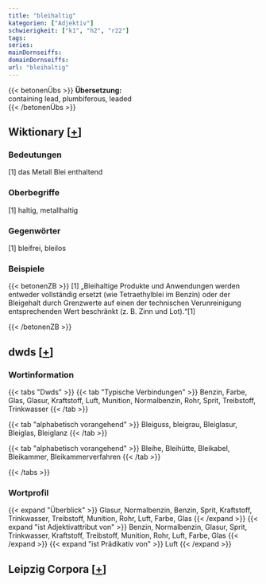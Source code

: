 ```yaml
---
title: "bleihaltig"
kategorien: ["Adjektiv"]
schwierigkeit: ["k1", "h2", "r22"]
tags:
series:
mainDornseiffs:
domainDornseiffs:
url: "bleihaltig"
---
```


{{< betonenÜbs >}}
**Übersetzung:**  
containing lead, plumbiferous, leaded  
{{< /betonenÜbs >}}

## Wiktionary [[+](https://de.wiktionary.org/wiki/bleihaltig)]

### Bedeutungen
[1] das Metall Blei enthaltend  

### Oberbegriffe
[1] haltig, metallhaltig  

### Gegenwörter
[1] bleifrei, bleilos  

### Beispiele
{{< betonenZB >}}
[1] „Bleihaltige Produkte und Anwendungen werden entweder vollständig ersetzt (wie Tetraethylblei im Benzin) oder der Bleigehalt durch Grenzwerte auf einen der technischen Verunreinigung entsprechenden Wert beschränkt (z. B. Zinn und Lot).“[1]  

{{< /betonenZB >}}


## dwds [[+](https://www.dwds.de/wb/bleihaltig)]

### Wortinformation
{{< tabs "Dwds" >}}
{{< tab "Typische Verbindungen" >}}
Benzin, Farbe, Glas, Glasur, Kraftstoff, Luft, Munition, Normalbenzin, Rohr, Sprit, Treibstoff, Trinkwasser
{{< /tab >}}

{{< tab "alphabetisch vorangehend" >}}
Bleiguss, bleigrau, Bleiglasur, Bleiglas, Bleiglanz
{{< /tab >}}

{{< tab "alphabetisch vorangehend" >}}
Bleihe, Bleihütte, Bleikabel, Bleikammer, Bleikammerverfahren
{{< /tab >}}

{{< /tabs >}}

### Wortprofil
{{< expand "Überblick" >}} Glasur, Normalbenzin, Benzin, Sprit, Kraftstoff, Trinkwasser, Treibstoff, Munition, Rohr, Luft, Farbe, Glas {{< /expand >}}
{{< expand "ist Adjektivattribut von" >}} Benzin, Normalbenzin, Glasur, Sprit, Trinkwasser, Kraftstoff, Treibstoff, Munition, Rohr, Luft, Farbe, Glas {{< /expand >}}
{{< expand "ist Prädikativ von" >}} Luft {{< /expand >}}

## Leipzig Corpora [[+](https://corpora.uni-leipzig.de/en/res?word=bleihaltig&corpusId=deu_newscrawl-public_2018)]

